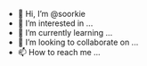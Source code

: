 - 👋 Hi, I’m @soorkie
- 👀 I’m interested in ...
- 🌱 I’m currently learning ...
- 💞️ I’m looking to collaborate on ...
- 📫 How to reach me ...

<!---
soorkie/soorkie is a ✨ special ✨ repository because its `README.md` (this file) appears on your GitHub profile.
You can click the Preview link to take a look at your changes.
--->
